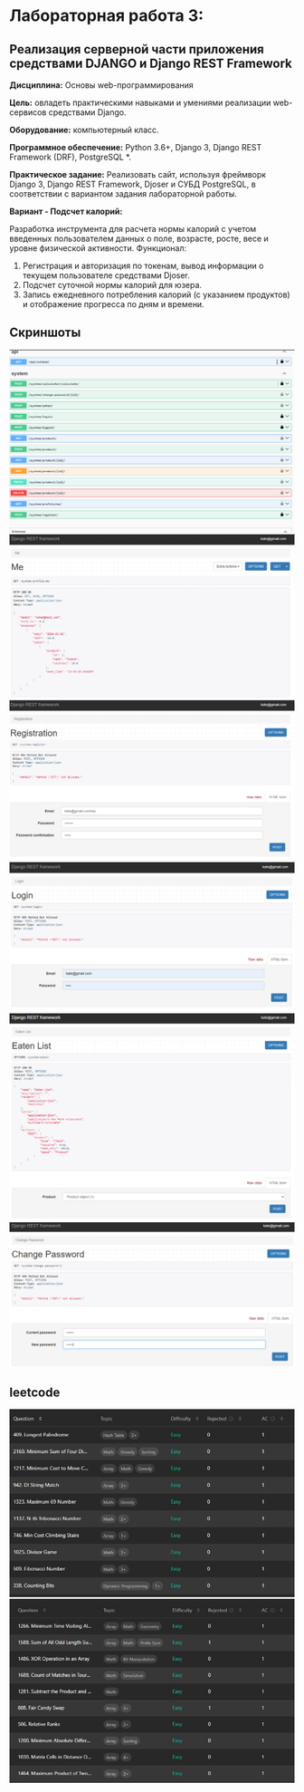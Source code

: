 # Лабораторная работа 3: 
## Реализация серверной части приложения средствами DJANGO и Django REST Framework
**Дисциплина:** Основы web-программирования

**Цель:** овладеть практическими навыками и умениями реализации web-сервисов
средствами Django.

**Оборудование:** компьютерный класс.

**Программное обеспечение:** Python 3.6+, Django 3, Django REST Framework (DRF), PostgreSQL *.

**Практическое задание:** Реализовать сайт, используя фреймворк Django 3, Django REST Framework, Djoser и СУБД PostgreSQL, в соответствии с вариантом задания лабораторной работы.


**Вариант - Подсчет калорий:** 

Разработка инструмента для расчета нормы калорий с учетом введенных пользователем данных о поле, возрасте, росте, весе и уровне физической активности. Функционал:

1. Регистрация и авторизация по токенам, вывод информации о текущем пользователе средствами Djoser.
2. Подсчет суточной нормы калорий для юзера.
3. Запись ежедневного потребления калорий (с указанием продуктов) и отображение прогресса по дням и времени.

## Скриншоты
![swagger.png](swagger.png)
![profile.png](profile.png)
![register.png](register.png)
![login.png](login.png)
![eaten.png](eaten.png)
![change_password.png](change_password.png)
## leetcode
![leetcode1.jpeg](leetcode1.jpeg)
![leetcode2.jpeg](leetcode2.jpeg)
